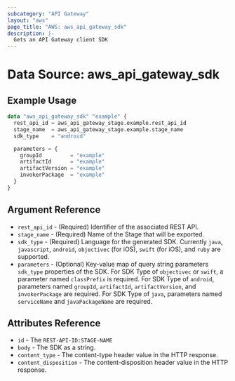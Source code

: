 ```yaml
---
subcategory: "API Gateway"
layout: "aws"
page_title: "AWS: aws_api_gateway_sdk"
description: |-
  Gets an API Gateway client SDK
---
```


# Data Source: aws_api_gateway_sdk

## Example Usage

```terraform
data "aws_api_gateway_sdk" "example" {
  rest_api_id = aws_api_gateway_stage.example.rest_api_id
  stage_name  = aws_api_gateway_stage.example.stage_name
  sdk_type    = "android"

  parameters = {
    groupId         = "example"
    artifactId      = "example"
    artifactVersion = "example"
    invokerPackage  = "example"
  }
}
```

## Argument Reference

* `rest_api_id` - (Required) Identifier of the associated REST API.
* `stage_name` - (Required) Name of the Stage that will be exported.
* `sdk_type` - (Required) Language for the generated SDK. Currently `java`, `javascript`, `android`, `objectivec` (for iOS), `swift` (for iOS), and `ruby` are supported.
* `parameters` - (Optional) Key-value map of query string parameters `sdk_type` properties of the SDK. For SDK Type of `objectivec` or `swift`, a parameter named `classPrefix` is required. For SDK Type of `android`, parameters named `groupId`, `artifactId`, `artifactVersion`, and `invokerPackage` are required. For SDK Type of `java`, parameters named `serviceName` and `javaPackageName` are required.

## Attributes Reference

* `id` - The `REST-API-ID:STAGE-NAME`
* `body` - The SDK as a string.
* `content_type` - The content-type header value in the HTTP response.
* `content_disposition` - The content-disposition header value in the HTTP response.
